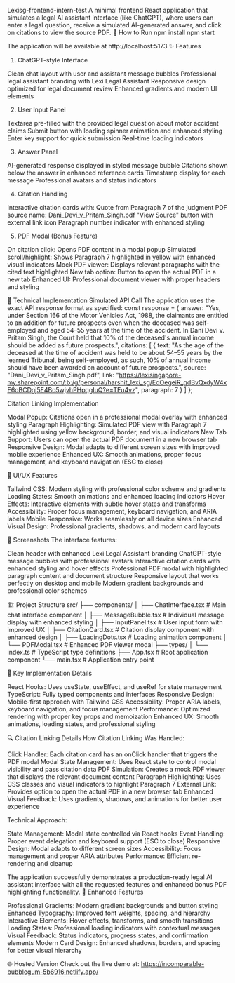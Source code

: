 Lexisg-frontend-intern-test
A minimal frontend React application that simulates a legal AI assistant interface (like ChatGPT), where users can enter a legal question, receive a simulated AI-generated answer, and click on citations to view the source PDF.
🚀 How to Run
npm install
npm start

The application will be available at http://localhost:5173
✨ Features
1. ChatGPT-style Interface

Clean chat layout with user and assistant message bubbles
Professional legal assistant branding with Lexi Legal Assistant
Responsive design optimized for legal document review
Enhanced gradients and modern UI elements

2. User Input Panel

Textarea pre-filled with the provided legal question about motor accident claims
Submit button with loading spinner animation and enhanced styling
Enter key support for quick submission
Real-time loading indicators

3. Answer Panel

AI-generated response displayed in styled message bubble
Citations shown below the answer in enhanced reference cards
Timestamp display for each message
Professional avatars and status indicators

4. Citation Handling

Interactive citation cards with:
Quote from Paragraph 7 of the judgment
PDF source name: Dani_Devi_v_Pritam_Singh.pdf
"View Source" button with external link icon
Paragraph number indicator with enhanced styling



5. PDF Modal (Bonus Feature)

On citation click: Opens PDF content in a modal popup
Simulated scroll/highlight: Shows Paragraph 7 highlighted in yellow with enhanced visual indicators
Mock PDF viewer: Displays relevant paragraphs with the cited text highlighted
New tab option: Button to open the actual PDF in a new tab
Enhanced UI: Professional document viewer with proper headers and styling

🔧 Technical Implementation
Simulated API Call
The application uses the exact API response format as specified:
const response = {
  answer: "Yes, under Section 166 of the Motor Vehicles Act, 1988, the claimants are entitled to an addition for future prospects even when the deceased was self-employed and aged 54–55 years at the time of the accident. In Dani Devi v. Pritam Singh, the Court held that 10% of the deceased's annual income should be added as future prospects.",
  citations: [
    {
      text: "As the age of the deceased at the time of accident was held to be about 54–55 years by the learned Tribunal, being self-employed, as such, 10% of annual income should have been awarded on account of future prospects.",
      source: "Dani_Devi_v_Pritam_Singh.pdf",
      link: "https://lexisingapore-my.sharepoint.com/:b:/g/personal/harshit_lexi_sg/EdOegeiR_gdBvQxdyW4xE6oBCDgj5E4Bo5wjvhPHpqgIuQ?e=TEu4vz",
      paragraph: 7
    }
  ]
};

Citation Linking Implementation

Modal Popup: Citations open in a professional modal overlay with enhanced styling
Paragraph Highlighting: Simulated PDF view with Paragraph 7 highlighted using yellow background, border, and visual indicators
New Tab Support: Users can open the actual PDF document in a new browser tab
Responsive Design: Modal adapts to different screen sizes with improved mobile experience
Enhanced UX: Smooth animations, proper focus management, and keyboard navigation (ESC to close)

🎨 UI/UX Features

Tailwind CSS: Modern styling with professional color scheme and gradients
Loading States: Smooth animations and enhanced loading indicators
Hover Effects: Interactive elements with subtle hover states and transforms
Accessibility: Proper focus management, keyboard navigation, and ARIA labels
Mobile Responsive: Works seamlessly on all device sizes
Enhanced Visual Design: Professional gradients, shadows, and modern card layouts

📱 Screenshots
The interface features:

Clean header with enhanced Lexi Legal Assistant branding
ChatGPT-style message bubbles with professional avatars
Interactive citation cards with enhanced styling and hover effects
Professional PDF modal with highlighted paragraph content and document structure
Responsive layout that works perfectly on desktop and mobile
Modern gradient backgrounds and professional color schemes

🏗️ Project Structure
src/
├── components/
│   ├── ChatInterface.tsx      # Main chat interface component
│   ├── MessageBubble.tsx      # Individual message display with enhanced styling
│   ├── InputPanel.tsx         # User input form with improved UX
│   ├── CitationCard.tsx       # Citation display component with enhanced design
│   ├── LoadingDots.tsx        # Loading animation component
│   └── PDFModal.tsx           # Enhanced PDF viewer modal
├── types/
│   └── index.ts               # TypeScript type definitions
├── App.tsx                    # Root application component
└── main.tsx                   # Application entry point

🎯 Key Implementation Details

React Hooks: Uses useState, useEffect, and useRef for state management
TypeScript: Fully typed components and interfaces
Responsive Design: Mobile-first approach with Tailwind CSS
Accessibility: Proper ARIA labels, keyboard navigation, and focus management
Performance: Optimized rendering with proper key props and memoization
Enhanced UX: Smooth animations, loading states, and professional styling

🔍 Citation Linking Details
How Citation Linking Was Handled:

Click Handler: Each citation card has an onClick handler that triggers the PDF modal
Modal State Management: Uses React state to control modal visibility and pass citation data
PDF Simulation: Creates a mock PDF viewer that displays the relevant document content
Paragraph Highlighting: Uses CSS classes and visual indicators to highlight Paragraph 7
External Link: Provides option to open the actual PDF in a new browser tab
Enhanced Visual Feedback: Uses gradients, shadows, and animations for better user experience

Technical Approach:

State Management: Modal state controlled via React hooks
Event Handling: Proper event delegation and keyboard support (ESC to close)
Responsive Design: Modal adapts to different screen sizes
Accessibility: Focus management and proper ARIA attributes
Performance: Efficient re-rendering and cleanup

The application successfully demonstrates a production-ready legal AI assistant interface with all the requested features and enhanced bonus PDF highlighting functionality.
🌟 Enhanced Features

Professional Gradients: Modern gradient backgrounds and button styling
Enhanced Typography: Improved font weights, spacing, and hierarchy
Interactive Elements: Hover effects, transforms, and smooth transitions
Loading States: Professional loading indicators with contextual messages
Visual Feedback: Status indicators, progress states, and confirmation elements
Modern Card Design: Enhanced shadows, borders, and spacing for better visual hierarchy

🌐 Hosted Version
Check out the live demo at: https://incomparable-bubblegum-5b6916.netlify.app/